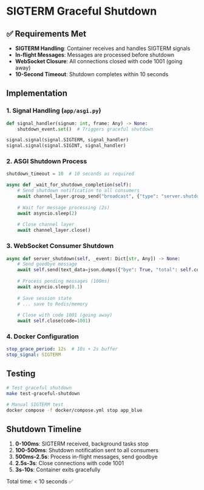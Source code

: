 # SIGTERM Graceful Shutdown

## ✅ Requirements Met

- **SIGTERM Handling**: Container receives and handles SIGTERM signals
- **In-flight Messages**: Messages are processed before shutdown
- **WebSocket Closure**: All connections closed with code 1001 (going away)
- **10-Second Timeout**: Shutdown completes within 10 seconds

## Implementation

### 1. Signal Handling (`app/asgi.py`)
```python
def signal_handler(signum: int, frame: Any) -> None:
    shutdown_event.set()  # Triggers graceful shutdown

signal.signal(signal.SIGTERM, signal_handler)
signal.signal(signal.SIGINT, signal_handler)
```

### 2. ASGI Shutdown Process
```python
shutdown_timeout = 10  # 10 seconds as required

async def _wait_for_shutdown_completion(self):
    # Send shutdown notification to all consumers
    await channel_layer.group_send("broadcast", {"type": "server.shutdown"})
    
    # Wait for message processing (2s)
    await asyncio.sleep(2)
    
    # Close channel layer
    await channel_layer.close()
```

### 3. WebSocket Consumer Shutdown
```python
async def server_shutdown(self, _event: Dict[str, Any]) -> None:
    # Send goodbye message
    await self.send(text_data=json.dumps({"bye": True, "total": self.count}))
    
    # Process pending messages (100ms)
    await asyncio.sleep(0.1)
    
    # Save session state
    # ... save to Redis/memory
    
    # Close with code 1001 (going away)
    await self.close(code=1001)
```

### 4. Docker Configuration
```yaml
stop_grace_period: 12s  # 10s + 2s buffer
stop_signal: SIGTERM
```

## Testing

```bash
# Test graceful shutdown
make test-graceful-shutdown

# Manual SIGTERM test
docker compose -f docker/compose.yml stop app_blue
```

## Shutdown Timeline

1. **0-100ms**: SIGTERM received, background tasks stop
2. **100-500ms**: Shutdown notification sent to all consumers
3. **500ms-2.5s**: Process in-flight messages, send goodbye
4. **2.5s-3s**: Close connections with code 1001
5. **3s-10s**: Container exits gracefully

Total time: < 10 seconds ✅
